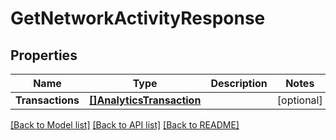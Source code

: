# GetNetworkActivityResponse

## Properties
Name | Type | Description | Notes
------------ | ------------- | ------------- | -------------
**Transactions** | [**[]AnalyticsTransaction**](AnalyticsTransaction.md) |  | [optional] 

[[Back to Model list]](../README.md#documentation-for-models) [[Back to API list]](../README.md#documentation-for-api-endpoints) [[Back to README]](../README.md)


